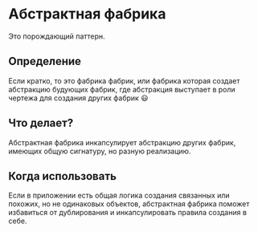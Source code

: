# Абстрактная фабрика
Это порождающий паттерн.

## Определение
Если кратко, то это фабрика фабрик, или фабрика которая создает абстракцию будующих фабрик, где абстракция выступает в роли чертежа для создания других фабрик 😃

## Что делает?
Абстрактная фабрика инкапсулирует абстракцию других фабрик, имеющих общую сигнатуру, но разную реализацию. 

## Когда использовать
Если в приложении есть общая логика создания связанных или похожих, но не одинаковых объектов, абстрактная фабрика поможет избавиться от дублирования и инкапсулировать правила создания в себе.